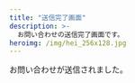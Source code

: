 ```yaml
---
title: "送信完了画面"
description: >-
  お問い合わせの送信完了画面です。
heroimg: /img/hei_256x128.jpg
---
```


<!--

お問い合わせ画面からメッセージを送信後に表示される画面です。

メッセージを変更したい場合は書き換えてください。

-->

お問い合わせが送信されました。